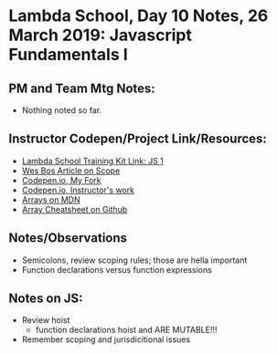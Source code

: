 # Lambda School, Day 10 Notes, 26 March 2019: Javascript Fundamentals I

## PM and Team Mtg Notes:
- Nothing noted so far. 


## Instructor Codepen/Project Link/Resources:
- [Lambda School Training Kit Link: JS 1](https://learn.lambdaschool.com/fsw/module/recct3kjytirywqmh)
- [Wes Bos Article on Scope](https://wesbos.com/javascript-scoping/)
- [Codepen.io, My Fork](https://github.com/arturolei/JavaScript-I/pull/1)
- [Codepen.io, Instructor's work](https://codepen.io/campope/pen/WmBOKj?editors=0011)
- [Arrays on MDN](https://developer.mozilla.org/en-US/docs/Web/JavaScript/Reference/Global_Objects/Array)
- [Array Cheatsheet on Github](https://gist.github.com/ourmaninamsterdam/1be9a5590c9cf4a0ab42)

## Notes/Observations
- Semicolons, review scoping rules; those are hella important
- Function declarations versus function expressions

## Notes on JS:
- Review hoist
    - function declarations hoist and ARE MUTABLE!!!
- Remember scoping and jurisdicitional issues